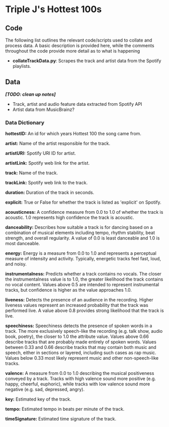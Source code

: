 # Triple J's Hottest 100s



## Code

The following list outlines the relevant code/scripts used to collate and process data. A basic description is provided here, while the comments throughout the code provide more detail as to what is happening

- **collateTrackData.py**: Scrapes the track and artist data from the Spotify playlists.



## Data



***[TODO: clean up notes]***

- Track, artist and audio feature data extracted from Spotify API
- Artist data from MusicBrainz?



### Data Dictionary

**hottestID:** An id for which years Hottest 100 the song came from.

**artist:** Name of the artist responsible for the track.

**artistURI:** Spotify URI ID for artist.

**artistLink:** Spotify web link for the artist.

**track:** Name of the track.

**trackLink:** Spotify web link to the track.

**duration:** Duration of the track in seconds.

**explicit:** True or False for whether the track is listed as 'explicit' on Spotify.

**acousticness:** A confidence measure from 0.0 to 1.0 of whether the track is acoustic. 1.0 represents high confidence the track is acoustic.

**danceability:** Describes how suitable a track is for dancing based on a combination of musical elements including tempo, rhythm stability, beat strength, and overall regularity. A value of 0.0 is least danceable and 1.0 is most danceable.

**energy:** Energy is a measure from 0.0 to 1.0 and represents a perceptual measure of intensity and activity. Typically, energetic tracks feel fast, loud, and noisy.

**instrumentalness:** Predicts whether a track contains no vocals. The closer the instrumentalness value is to 1.0, the greater likelihood the track contains no vocal content. Values above 0.5 are intended to represent instrumental tracks, but confidence is higher as the value approaches 1.0.

**liveness:** Detects the presence of an audience in the recording. Higher liveness values represent an increased probability that the track was performed live. A value above 0.8 provides strong likelihood that the track is live.

**speechiness:** Speechiness detects the presence of spoken words in a track. The more exclusively speech-like the recording (e.g. talk show, audio book, poetry), the closer to 1.0 the attribute value. Values above 0.66 describe tracks that are probably made entirely of spoken words. Values between 0.33 and 0.66 describe tracks that may contain both music and speech, either in sections or layered, including such cases as rap music. Values below 0.33 most likely represent music and other non-speech-like tracks.

**valence:** A measure from 0.0 to 1.0 describing the musical positiveness conveyed by a track. Tracks with high valence sound more positive (e.g. happy, cheerful, euphoric), while tracks with low valence sound more negative (e.g. sad, depressed, angry).

**key:** Estimated key of the track.

**tempo:** Estimated tempo in beats per minute of the track.

**timeSignature:** Estimated time signature of the track.